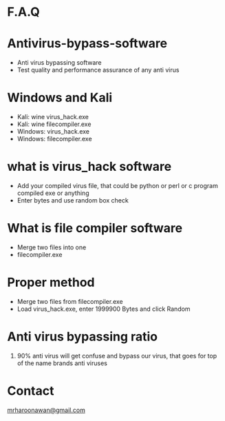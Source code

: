 # F.A.Q

# Antivirus-bypass-software
- Anti virus bypassing software
- Test quality and performance assurance of any anti virus

# Windows and Kali
- Kali: wine virus_hack.exe
- Kali: wine filecompiler.exe
- Windows: virus_hack.exe
- Windows: filecompiler.exe

# what is virus_hack software
- Add your compiled virus file, that could be python or perl or c program compiled exe or anything
- Enter bytes and use random box check

# What is file compiler software
- Merge two files into one 
- filecompiler.exe <cleanprogram> <virus> <new output name>

 # Proper method
 - Merge two files from filecompiler.exe <cleanprogram> <virus> <new output name>
 - Load virus_hack.exe, enter 1999900 Bytes and click Random
 
# Anti virus bypassing ratio
1. 90% anti virus will get confuse and bypass our virus, that goes for top of the name brands anti viruses

# Contact
mrharoonawan@gmail.com
